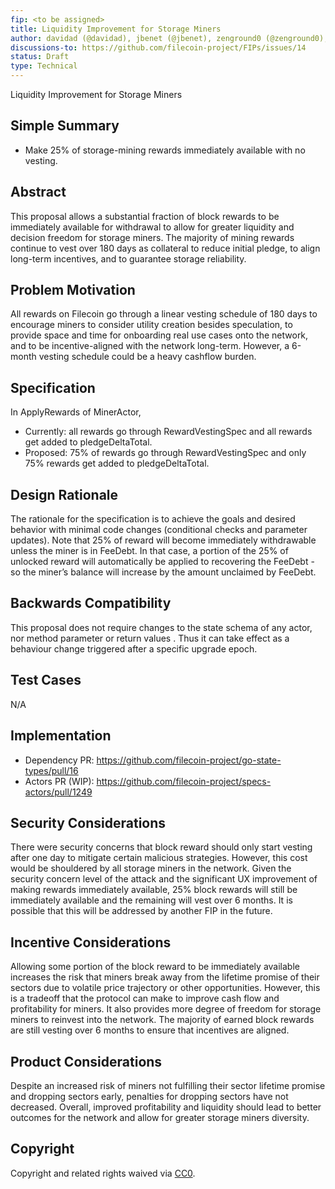 ```yaml
---
fip: <to be assigned>
title: Liquidity Improvement for Storage Miners
author: davidad (@davidad), jbenet (@jbenet), zenground0 (@zenground0), ZX (@zixuanzh)
discussions-to: https://github.com/filecoin-project/FIPs/issues/14
status: Draft
type: Technical
---
```


Liquidity Improvement for Storage Miners

## Simple Summary

* Make 25% of storage-mining rewards immediately available with no vesting.

## Abstract
This proposal allows a substantial fraction of block rewards to be immediately available for withdrawal to allow for greater liquidity and decision freedom for storage miners. The majority of mining rewards continue to vest over 180 days as collateral to reduce initial pledge, to align long-term incentives, and to guarantee storage reliability.

## Problem Motivation
All rewards on Filecoin go through a linear vesting schedule of 180 days to encourage miners to consider utility creation besides speculation, to provide space and time for onboarding real use cases onto the network, and to be incentive-aligned with the network long-term. However, a 6-month vesting schedule could be a heavy cashflow burden. 

## Specification
In ApplyRewards of MinerActor,
* Currently: all rewards go through RewardVestingSpec and all rewards get added to pledgeDeltaTotal.
* Proposed: 75% of rewards go through RewardVestingSpec and only 75% rewards get added to pledgeDeltaTotal.

## Design Rationale
The rationale for the specification is to achieve the goals and desired behavior with minimal code changes (conditional checks and parameter updates). Note that 25% of reward will become immediately withdrawable unless the miner is in FeeDebt. In that case, a portion of the 25% of unlocked reward will automatically be applied to recovering the FeeDebt - so the miner’s balance will increase by the amount unclaimed by FeeDebt.

## Backwards Compatibility
This proposal does not require changes to the state schema of any actor, nor method parameter or return values . Thus it can take effect as a behaviour change triggered after a specific upgrade epoch.

## Test Cases
N/A

## Implementation
- Dependency PR: https://github.com/filecoin-project/go-state-types/pull/16
- Actors PR (WIP): https://github.com/filecoin-project/specs-actors/pull/1249 

## Security Considerations
There were security concerns that block reward should only start vesting after one day to mitigate certain malicious strategies. However, this cost would be shouldered by all storage miners in the network. Given the security concern level of the attack and the significant UX improvement of making rewards immediately available, 25% block rewards will still be immediately available and the remaining will vest over 6 months. It is possible that this will be addressed by another FIP in the future.

## Incentive Considerations
Allowing some portion of the block reward to be immediately available increases the risk that miners break away from the lifetime promise of their sectors due to volatile price trajectory or other opportunities. However, this is a tradeoff that the protocol can make to improve cash flow and profitability for miners. It also provides more degree of freedom for storage miners to reinvest into the network. The majority of earned block rewards are still vesting over 6 months to ensure that incentives are aligned.

## Product Considerations
Despite an increased risk of miners not fulfilling their sector lifetime promise and dropping sectors early, penalties for dropping sectors have not decreased. Overall, improved profitability and liquidity should lead to better outcomes for the network and allow for greater storage miners diversity.

## Copyright
Copyright and related rights waived via [CC0](https://creativecommons.org/publicdomain/zero/1.0/).
